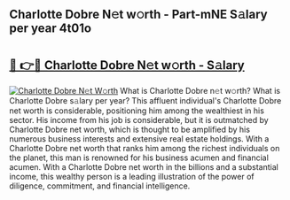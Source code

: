 ## Charlotte Dobre N𝚎t w𝚘rth - Part-mNE S𝚊lary per year 4t01o

# <h2><a href="http://gc2fq12.nevu.top/?p=Charlotte+Dobre">🔗 👉🔴 Charlotte Dobre N𝚎t w𝚘rth - S𝚊lary</a></h2>

[![Charlotte Dobre N𝚎t W𝚘rth](https://i.imgur.com/Oavwk0R.jpeg)](http://gc2fq12.nevu.top/?p=Charlotte+Dobre)
What is Charlotte Dobre n𝚎t w𝚘rth? What is Charlotte Dobre s𝚊lary per year?
This affluent individual's Charlotte Dobre net worth is considerable, positioning him among the wealthiest in his sector. His income from his job is considerable, but it is outmatched by Charlotte Dobre net worth, which is thought to be amplified by his numerous business interests and extensive real estate holdings. With a Charlotte Dobre net worth that ranks him among the richest individuals on the planet, this man is renowned for his business acumen and financial acumen. With a Charlotte Dobre net worth in the billions and a substantial income, this wealthy person is a leading illustration of the power of diligence, commitment, and financial intelligence.
